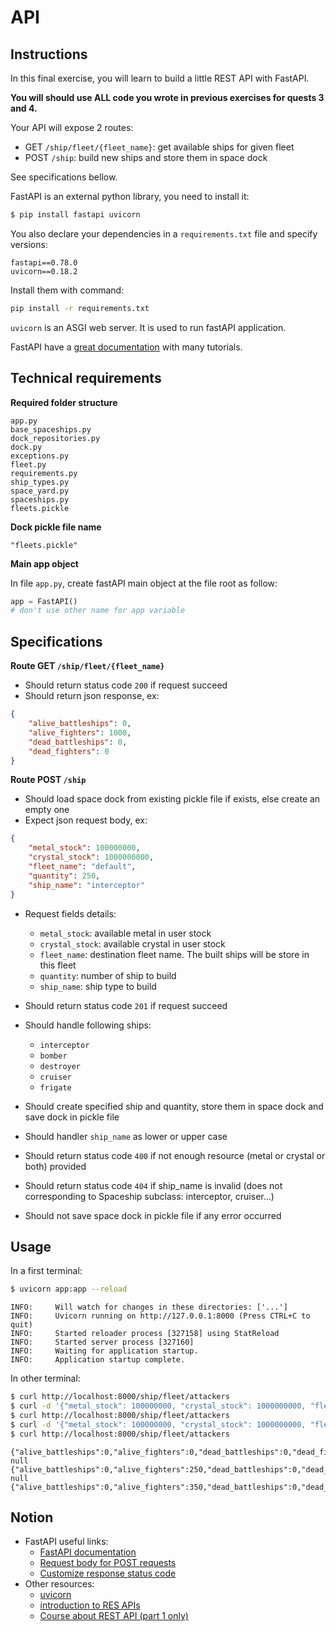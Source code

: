 # API

## Instructions

In this final exercise, you will learn to build a little REST API with FastAPI.

**You will should use ALL code you wrote in previous exercises for quests 3 and 4.**

Your API will expose 2 routes:

* GET `/ship/fleet/{fleet_name}`: get available ships for given fleet
* POST `/ship`: build new ships and store them in space dock

See specifications bellow.

FastAPI is an external python library, you need to install it:

```bash
$ pip install fastapi uvicorn
```

You also declare your dependencies in a `requirements.txt` file and specify versions:

```requirements
fastapi==0.78.0
uvicorn==0.18.2
```

Install them with command:

```bash
pip install -r requirements.txt
```

`uvicorn` is an ASGI web server. It is used to run fastAPI application.


FastAPI have a [great documentation](https://fastapi.tiangolo.com/tutorial/first-steps/) with many tutorials.

## Technical requirements

**Required folder structure**

```
app.py
base_spaceships.py
dock_repositories.py
dock.py
exceptions.py
fleet.py
requirements.py
ship_types.py
space_yard.py
spaceships.py
fleets.pickle
```

**Dock pickle file name**

`"fleets.pickle"`

**Main app object**

In file `app.py`, create fastAPI main object at the file root as follow:

```python
app = FastAPI()
# don't use other name for app variable
```


## Specifications

**Route GET `/ship/fleet/{fleet_name}`**

* Should return status code `200` if request succeed
* Should return json response, ex:

```json
{
	"alive_battleships": 0,
	"alive_fighters": 1000,
	"dead_battleships": 0,
	"dead_fighters": 0
}
```

**Route POST `/ship`**

* Should load space dock from existing pickle file if exists, else create an empty one
* Expect json request body, ex:

```json
{
	"metal_stock": 100000000,
	"crystal_stock": 1000000000,
	"fleet_name": "default",
	"quantity": 250,
	"ship_name": "interceptor"
}
```

* Request fields details:

  * `metal_stock`: available metal in user stock
  * `crystal_stock`: available crystal in user stock
  * `fleet_name`: destination fleet name. The built ships will be store in this fleet
  * `quantity`: number of ship to build
  * `ship_name`: ship type to build

* Should return status code `201` if request succeed
* Should handle following ships:
  * `interceptor`
  * `bomber`
  * `destroyer`
  * `cruiser`
  * `frigate`
* Should create specified ship and quantity, store them in space dock and save dock in pickle file
* Should handler `ship_name` as lower or upper case
* Should return status code `400` if not enough resource (metal or crystal or both) provided
* Should return status code `404` if ship_name is invalid (does not corresponding to Spaceship subclass: interceptor, cruiser...)
* Should not save space dock in pickle file if any error occurred


## Usage

In a first terminal:

```bash
$ uvicorn app:app --reload
```

```console
INFO:     Will watch for changes in these directories: ['...']
INFO:     Uvicorn running on http://127.0.0.1:8000 (Press CTRL+C to quit)
INFO:     Started reloader process [327158] using StatReload
INFO:     Started server process [327160]
INFO:     Waiting for application startup.
INFO:     Application startup complete.
```

In other terminal:

```bash
$ curl http://localhost:8000/ship/fleet/attackers
$ curl -d '{"metal_stock": 100000000, "crystal_stock": 1000000000, "fleet_name": "attackers", "quantity": 250, "ship_name": "interceptor"}' --header 'Content-Type: application/json' -X POST http://localhost:8000/ship
$ curl http://localhost:8000/ship/fleet/attackers
$ curl -d '{"metal_stock": 100000000, "crystal_stock": 1000000000, "fleet_name": "attackers", "quantity": 100, "ship_name": "interceptor"}' --header 'Content-Type: application/json' -X POST http://localhost:8000/ship
$ curl http://localhost:8000/ship/fleet/attackers
```

```console
{"alive_battleships":0,"alive_fighters":0,"dead_battleships":0,"dead_fighters":0}
null
{"alive_battleships":0,"alive_fighters":250,"dead_battleships":0,"dead_fighters":0}
null
{"alive_battleships":0,"alive_fighters":350,"dead_battleships":0,"dead_fighters":0}
```

## Notion

* FastAPI useful links:
  * [FastAPI documentation](https://fastapi.tiangolo.com/)
  * [Request body for POST requests](https://fastapi.tiangolo.com/tutorial/body/)
  * [Customize response status code](https://fastapi.tiangolo.com/tutorial/response-status-code/)
* Other resources:
  * [uvicorn](https://www.uvicorn.org/)
  * [introduction to RES APIs](https://www.geeksforgeeks.org/rest-api-introduction/)
  * [Course about REST API (part 1 only)](https://openclassrooms.com/fr/courses/6031886-debutez-avec-les-api-rest)
